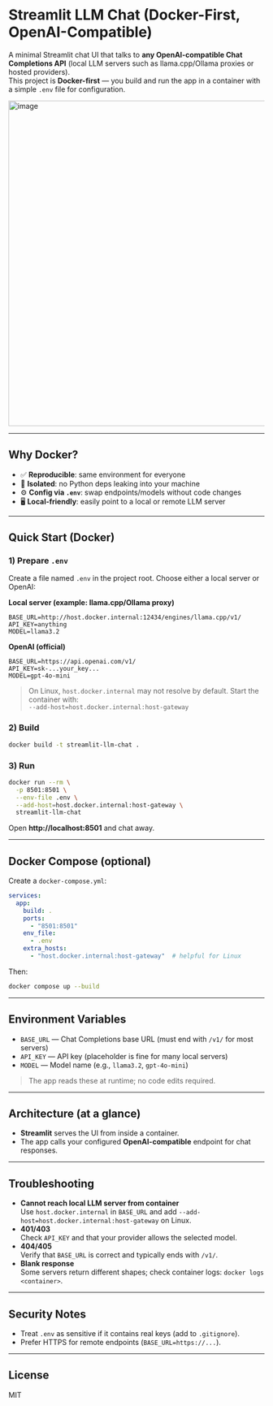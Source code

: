 # Streamlit LLM Chat (Docker-First, OpenAI-Compatible)

A minimal Streamlit chat UI that talks to **any OpenAI-compatible Chat Completions API** (local LLM servers such as llama.cpp/Ollama proxies or hosted providers).  
This project is **Docker-first** — you build and run the app in a container with a simple `.env` file for configuration.

<img width="864" height="641" alt="image" src="https://github.com/user-attachments/assets/e5035366-2049-40e4-929a-0b9b09121eb8" />

---

## Why Docker?

- ✅ **Reproducible**: same environment for everyone
- 🔐 **Isolated**: no Python deps leaking into your machine
- ⚙️ **Config via `.env`**: swap endpoints/models without code changes
- 🖥️ **Local-friendly**: easily point to a local or remote LLM server

---

## Quick Start (Docker)

### 1) Prepare `.env`
Create a file named `.env` in the project root. Choose either a local server or OpenAI:

**Local server (example: llama.cpp/Ollama proxy)**
```env
BASE_URL=http://host.docker.internal:12434/engines/llama.cpp/v1/
API_KEY=anything
MODEL=llama3.2
```

**OpenAI (official)**
```env
BASE_URL=https://api.openai.com/v1/
API_KEY=sk-...your_key...
MODEL=gpt-4o-mini
```

> On Linux, `host.docker.internal` may not resolve by default. Start the container with:  
> `--add-host=host.docker.internal:host-gateway`

### 2) Build
```bash
docker build -t streamlit-llm-chat .
```

### 3) Run
```bash
docker run --rm \
  -p 8501:8501 \
  --env-file .env \
  --add-host=host.docker.internal:host-gateway \
  streamlit-llm-chat
```
Open **http://localhost:8501** and chat away.

---

## Docker Compose (optional)

Create a `docker-compose.yml`:
```yaml
services:
  app:
    build: .
    ports:
      - "8501:8501"
    env_file:
      - .env
    extra_hosts:
      - "host.docker.internal:host-gateway"  # helpful for Linux
```
Then:
```bash
docker compose up --build
```

---

## Environment Variables

- `BASE_URL` — Chat Completions base URL (must end with `/v1/` for most servers)
- `API_KEY` — API key (placeholder is fine for many local servers)
- `MODEL` — Model name (e.g., `llama3.2`, `gpt-4o-mini`)

> The app reads these at runtime; no code edits required.

---

## Architecture (at a glance)

- **Streamlit** serves the UI from inside a container.
- The app calls your configured **OpenAI-compatible** endpoint for chat responses.

---

## Troubleshooting

- **Cannot reach local LLM server from container**  
  Use `host.docker.internal` in `BASE_URL` and add `--add-host=host.docker.internal:host-gateway` on Linux.
- **401/403**  
  Check `API_KEY` and that your provider allows the selected model.
- **404/405**  
  Verify that `BASE_URL` is correct and typically ends with `/v1/`.
- **Blank response**  
  Some servers return different shapes; check container logs: `docker logs <container>`.

---

## Security Notes

- Treat `.env` as sensitive if it contains real keys (add to `.gitignore`).
- Prefer HTTPS for remote endpoints (`BASE_URL=https://...`).

---

## License

MIT

